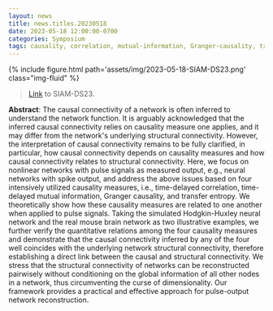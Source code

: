 ```yaml
---
layout: news
title: news.titles.20230518
date: 2023-05-18 12:00:00-0700
categories: Symposium
tags: causality, correlation, mutual-information, Granger-causality, transfer-entropy, neural-networks 
---
```


{% include figure.html path='assets/img/2023-05-18-SIAM-DS23.png' class="img-fluid" %}

> [Link](https://meetings.siam.org/sess/dsp_talk.cfm?p=132553) to SIAM-DS23.

**Abstract**: The causal connectivity of a network is often inferred to understand the network function. It is arguably acknowledged that the inferred causal connectivity relies on causality measure one applies, and it may differ from the network's underlying structural connectivity. However, the interpretation of causal connectivity remains to be fully clarified, in particular, how causal connectivity depends on causality measures and how causal connectivity relates to structural connectivity. Here, we focus on nonlinear networks with pulse signals as measured output, e.g., neural networks with spike output, and address the above issues based on four intensively utilized causality measures, i.e., time-delayed correlation, time-delayed mutual information, Granger causality, and transfer entropy. We theoretically show how these causality measures are related to one another when applied to pulse signals. Taking the simulated Hodgkin-Huxley neural network and the real mouse brain network as two illustrative examples, we further verify the quantitative relations among the four causality measures and demonstrate that the causal connectivity inferred by any of the four well coincides with the underlying network structural connectivity, therefore establishing a direct link between the causal and structural connectivity. We stress that the structural connectivity of networks can be reconstructed pairwisely without conditioning on the global information of all other nodes in a network, thus circumventing the curse of dimensionality. Our framework provides a practical and effective approach for pulse-output network reconstruction.
